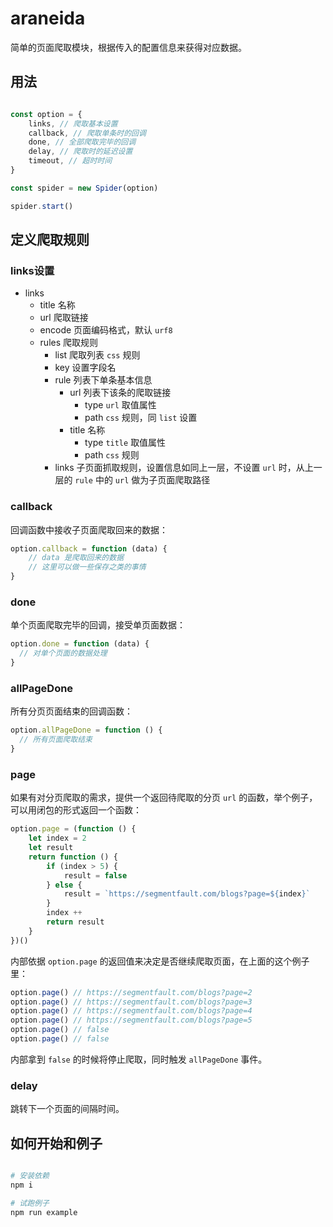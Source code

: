 # araneida

简单的页面爬取模块，根据传入的配置信息来获得对应数据。

## 用法

```js

const option = {
    links, // 爬取基本设置
    callback, // 爬取单条时的回调
    done, // 全部爬取完毕的回调
    delay, // 爬取时的延迟设置
    timeout, // 超时时间
}

const spider = new Spider(option)

spider.start()
```

## 定义爬取规则

### links设置

- links
  - title 名称
  - url 爬取链接
  - encode 页面编码格式，默认 `urf8`
  - rules 爬取规则
    - list 爬取列表 `css` 规则
    - key 设置字段名
    - rule 列表下单条基本信息
      - url 列表下该条的爬取链接
        - type `url` 取值属性
        - path `css` 规则，同 `list` 设置
      - title 名称
        - type `title` 取值属性
        - path `css` 规则
    - links 子页面抓取规则，设置信息如同上一层，不设置 `url` 时，从上一层的 `rule` 中的 `url` 做为子页面爬取路径

### callback

回调函数中接收子页面爬取回来的数据：

```js
option.callback = function (data) {
    // data 是爬取回来的数据
    // 这里可以做一些保存之类的事情
}
```

### done

单个页面爬取完毕的回调，接受单页面数据：

```js
option.done = function (data) {
  // 对单个页面的数据处理
}
```

### allPageDone

所有分页页面结束的回调函数：

```js
option.allPageDone = function () {
  // 所有页面爬取结束
}
```

### page

如果有对分页爬取的需求，提供一个返回待爬取的分页 `url` 的函数，举个例子，可以用闭包的形式返回一个函数：

```js
option.page = (function () {
    let index = 2
    let result
    return function () {
        if (index > 5) {
            result = false
        } else {
            result = `https://segmentfault.com/blogs?page=${index}`
        }
        index ++
        return result
    }
})()
```

内部依据 `option.page` 的返回值来决定是否继续爬取页面，在上面的这个例子里：

```js
option.page() // https://segmentfault.com/blogs?page=2
option.page() // https://segmentfault.com/blogs?page=3
option.page() // https://segmentfault.com/blogs?page=4
option.page() // https://segmentfault.com/blogs?page=5
option.page() // false
option.page() // false
```

内部拿到 `false` 的时候将停止爬取，同时触发 `allPageDone` 事件。

### delay

跳转下一个页面的间隔时间。

## 如何开始和例子

```bash

# 安装依赖
npm i

# 试跑例子
npm run example

```
